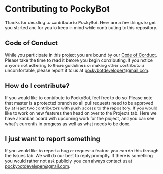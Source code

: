 # Contributing to PockyBot

Thanks for deciding to contribute to PockyBot. Here are a few things to get you started and for you to keep in mind while contributing to this repository.

## Code of Conduct

While you participate in this project you are bound by our [Code of Conduct](https://github.com/Lauraducky/pockybot/blob/master/CODE_OF_CONDUCT.md). Please take the time to read it before you begin contributing. If you notice anyone not adhering to these guidelines or making other contributors uncomfortable, please report it to us at pockybotdeveloper@gmail.com.

## How do I contribute?

If you would like to contribute to PockyBot, feel free to do so! Please note that master is a protected branch so all pull requests need to be approved by at least two contributors with push access to the repository. If you would like to work on new features then head on over to the Projects tab. Here we have a kanban board with upcoming work for the project, and you can see what's currently in progress as well as what needs to be done.

## I just want to report something

If you would like to report a bug or request a feature you can do this through the Issues tab. We will do our best to reply promptly. If there is something you would rather not ask publicly, you can always contact us at pockybotdeveloper@gmail.com.
